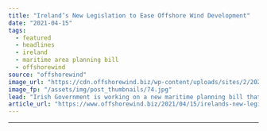 ```yaml
---
title: "Ireland’s New Legislation to Ease Offshore Wind Development"
date: "2021-04-15"
tags: 
  - featured
  - headlines
  - ireland
  - maritime area planning bill
  - offshorewind
source: "offshorewind"
image_url: "https://cdn.offshorewind.biz/wp-content/uploads/sites/2/2021/02/19103004/Siemens-Gamesa_archive_Anholt.jpg"
image_fp: "/assets/img/post_thumbnails/74.jpg"
lead: "Irish Government is working on a new maritime planning bill that would remove the"
article_url: "https://www.offshorewind.biz/2021/04/15/irelands-new-legislation-to-ease-offshore-wind-development/"
---
```


---
